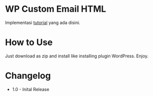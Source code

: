 # WP Custom Email HTML

Implementasi [tutorial](https://pakaiwp.com/cara-memasang-template-email-html-di-wordpress/) yang ada disini.

# How to Use
Just download as zip and install like installing plugin WordPress. Enjoy.

# Changelog
- 1.0 - Inital Release